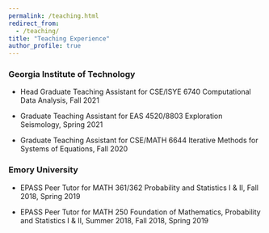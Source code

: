 ```yaml
---
permalink: /teaching.html
redirect_from: 
  - /teaching/
title: "Teaching Experience"
author_profile: true
---
```


### Georgia Institute of Technology

* Head Graduate Teaching Assistant for CSE/ISYE 6740 Computational Data Analysis, Fall 2021

* Graduate Teaching Assistant for EAS 4520/8803 Exploration Seismology, Spring 2021

* Graduate Teaching Assistant for CSE/MATH 6644 Iterative Methods for Systems of Equations, Fall 2020

### Emory University

* EPASS Peer Tutor for MATH 361/362 Probability and Statistics I & II, Fall 2018, Spring 2019

* EPASS Peer Tutor for MATH 250 Foundation of Mathematics, Probability and Statistics I & II, Summer 2018, Fall 2018, Spring 2019
